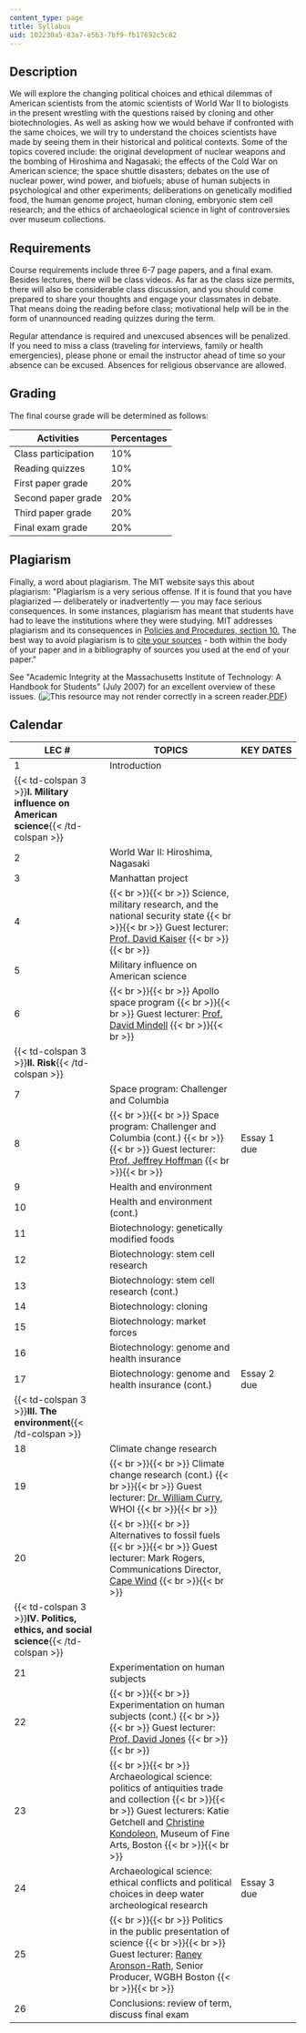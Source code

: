 ```yaml
---
content_type: page
title: Syllabus
uid: 102230a5-83a7-e5b3-7bf9-fb17692c5c82
---
```


Description
-----------

We will explore the changing political choices and ethical dilemmas of American scientists from the atomic scientists of World War II to biologists in the present wrestling with the questions raised by cloning and other biotechnologies. As well as asking how we would behave if confronted with the same choices, we will try to understand the choices scientists have made by seeing them in their historical and political contexts. Some of the topics covered include: the original development of nuclear weapons and the bombing of Hiroshima and Nagasaki; the effects of the Cold War on American science; the space shuttle disasters; debates on the use of nuclear power, wind power, and biofuels; abuse of human subjects in psychological and other experiments; deliberations on genetically modified food, the human genome project, human cloning, embryonic stem cell research; and the ethics of archaeological science in light of controversies over museum collections.

Requirements
------------

Course requirements include three 6-7 page papers, and a final exam. Besides lectures, there will be class videos. As far as the class size permits, there will also be considerable class discussion, and you should come prepared to share your thoughts and engage your classmates in debate. That means doing the reading before class; motivational help will be in the form of unannounced reading quizzes during the term.

Regular attendance is required and unexcused absences will be penalized. If you need to miss a class (traveling for interviews, family or health emergencies), please phone or email the instructor ahead of time so your absence can be excused. Absences for religious observance are allowed.

Grading
-------

The final course grade will be determined as follows:

| Activities | Percentages |
| --- | --- |
| Class participation | 10% |
| Reading quizzes | 10% |
| First paper grade | 20% |
| Second paper grade | 20% |
| Third paper grade | 20% |
| Final exam grade | 20% 

Plagiarism
----------

Finally, a word about plagiarism. The MIT website says this about plagiarism: "Plagiarism is a very serious offense. If it is found that you have plagiarized — deliberately or inadvertently — you may face serious consequences. In some instances, plagiarism has meant that students have had to leave the institutions where they were studying. MIT addresses plagiarism and its consequences in [Policies and Procedures, section 10.](https://policies-procedures.mit.edu/academic-misconduct-and-dishonesty/procedures-dealing-student-academic-dishonesty) The best way to avoid plagiarism is to [cite your sources](http://libguides.mit.edu/citing) - both within the body of your paper and in a bibliography of sources you used at the end of your paper."

See "Academic Integrity at the Massachusetts Institute of Technology: A Handbook for Students" (July 2007) for an excellent overview of these issues. (![This resource may not render correctly in a screen reader.](/images/inacessible.gif)[PDF](http://web.mit.edu/academicintegrity/handbook/handbook.pdf))

Calendar
--------

| LEC # | TOPICS | KEY DATES |
| --- | --- | --- |
| 1 | Introduction | &nbsp; |
| {{< td-colspan 3 >}}**I. Military influence on American science**{{< /td-colspan >}} |||
| 2 | World War II: Hiroshima, Nagasaki | &nbsp; |
| 3 | Manhattan project | &nbsp; |
| 4 |  {{< br >}}{{< br >}} Science, military research, and the national security state {{< br >}}{{< br >}} Guest lecturer: [Prof. David Kaiser](http://web.mit.edu/dikaiser/www/) {{< br >}}{{< br >}}  | &nbsp; |
| 5 | Military influence on American science | &nbsp; |
| 6 |  {{< br >}}{{< br >}} Apollo space program {{< br >}}{{< br >}} Guest lecturer: [Prof. David Mindell](http://esd.mit.edu/Faculty_Pages/mindell/mindell.htm) {{< br >}}{{< br >}}  | &nbsp; |
| {{< td-colspan 3 >}}**II. Risk**{{< /td-colspan >}} |||
| 7 | Space program: Challenger and Columbia | &nbsp; |
| 8 |  {{< br >}}{{< br >}} Space program: Challenger and Columbia (cont.) {{< br >}}{{< br >}} Guest lecturer: [Prof. Jeffrey Hoffman](http://en.wikipedia.org/wiki/Jeffrey_A._Hoffman) {{< br >}}{{< br >}}  | Essay 1 due |
| 9 | Health and environment | &nbsp; |
| 10 | Health and environment (cont.) | &nbsp; |
| 11 | Biotechnology: genetically modified foods | &nbsp; |
| 12 | Biotechnology: stem cell research | &nbsp; |
| 13 | Biotechnology: stem cell research (cont.) | &nbsp; |
| 14 | Biotechnology: cloning | &nbsp; |
| 15 | Biotechnology: market forces | &nbsp; |
| 16 | Biotechnology: genome and health insurance | &nbsp; |
| 17 | Biotechnology: genome and health insurance (cont.) | Essay 2 due |
| {{< td-colspan 3 >}}**III. The environment**{{< /td-colspan >}} |||
| 18 | Climate change research | &nbsp; |
| 19 |  {{< br >}}{{< br >}} Climate change research (cont.) {{< br >}}{{< br >}} Guest lecturer: [Dr. William Curry](http://www.whoi.edu/science/GG/people/wcurry/index.htm), WHOI {{< br >}}{{< br >}}  | &nbsp; |
| 20 |  {{< br >}}{{< br >}} Alternatives to fossil fuels {{< br >}}{{< br >}} Guest lecturer: Mark Rogers, Communications Director, [Cape Wind](http://www.capewind.org/) {{< br >}}{{< br >}}  | &nbsp; |
| {{< td-colspan 3 >}}**IV. Politics, ethics, and social science**{{< /td-colspan >}} |||
| 21 | Experimentation on human subjects | &nbsp; |
| 22 |  {{< br >}}{{< br >}} Experimentation on human subjects (cont.) {{< br >}}{{< br >}} Guest lecturer: [Prof. David Jones](http://web.mit.edu/csd/CSD/People.html) {{< br >}}{{< br >}}  | &nbsp; |
| 23 |  {{< br >}}{{< br >}} Archaeological science: politics of antiquities trade and collection {{< br >}}{{< br >}} Guest lecturers: Katie Getchell and [Christine Kondoleon](http://www.helleniccomserve.com/kondoleon.html), Museum of Fine Arts, Boston {{< br >}}{{< br >}}  | &nbsp; |
| 24 | Archaeological science: ethical conflicts and political choices in deep water archeological research | Essay 3 due |
| 25 |  {{< br >}}{{< br >}} Politics in the public presentation of science {{< br >}}{{< br >}} Guest lecturer: [Raney Aronson-Rath](http://www.pbs.org/wgbh/pages/frontline/us/aronson.html), Senior Producer, WGBH Boston {{< br >}}{{< br >}}  | &nbsp; |
| 26 | Conclusions: review of term, discuss final exam |